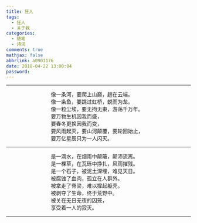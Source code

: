 ```yaml
---
title: 狂人
tags:
  - 狂人
  - 关于我
categories:
  - 随笔
  - 诗词
comments: true
mathjax: false
abbrlink: a0901176
date: 2018-04-22 13:00:04
password:
---
```


---

<div style="margin:0 auto; width:260px;">
    <div>像一条河，要爬上山巅，趟在云端。</div>
    <div>像一条鱼，要跳过虹桥，蜕而为龙。</div>
    <div>像一粒尘埃，要无拘无束，游荡千万年。</div>
    <div>要万物生机因我而盛，</div>
    <div>要春冬更换因我而变，</div>
    <div>要风雨起灭，要山河颠覆，要轮回始止，</div>
    <div>要万亿星辰只为一人闪灭。</div>
</div>

---

<div style="margin:0 auto; width:260px;">
    <div>是一滴水，在烟雨中颠簸，颠沛流离。</div>
    <div>是一棵草，在瓦砾中挣扎，风雨摧残。</div>
    <div>是一个石子，被泥土深埋，难见天日。</div>
    <div>被腐蚀了血肉，孤立在人群外。</div>
    <div>被拿走了脊梁，难以撑起躯壳。</div>
    <div>被剥夺了生命，终于荒野中。</div>
    <div>被关在无日无夜的囚笼，</div>
    <div>享受着一人的寂灭。</div>
</div>

---

